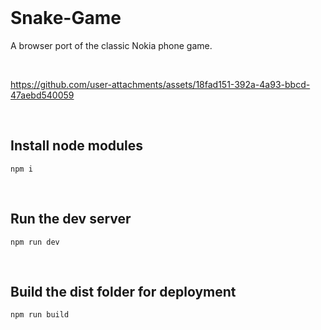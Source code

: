 <br>

# Snake-Game

A browser port of the classic Nokia phone game.

<br>

https://github.com/user-attachments/assets/18fad151-392a-4a93-bbcd-47aebd540059

<br>

## Install node modules

```
npm i
```

<br>

## Run the dev server

```
npm run dev
```

<br>

## Build the dist folder for deployment

```
npm run build
```

<br>
